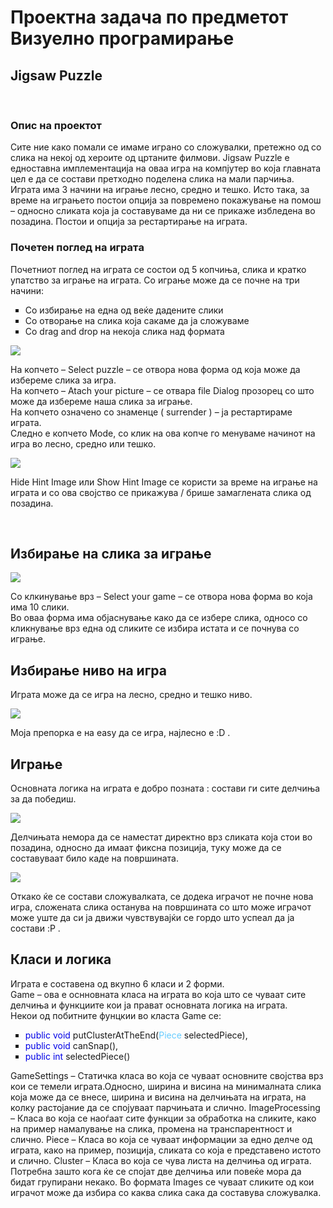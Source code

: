 <h1>Проектна задача по предметот Визуелно програмирање</h1>
<h2>Jigsaw Puzzle</h2></br>
<h3>Опис на проектот</h3></hr>
<p>Сите ние како помали се имаме играно со сложувалки, претежно од со слика на некој од хероите од цртаните филмови. Jigsaw Puzzle е едноставна имплементација на оваа игра на компјутер  во која главната цел е да се состави претходно поделена слика на мали парчиња. Играта има 3 начини на играње лесно, средно и тешко. 
Исто така, за време на играњето постои опција за повремено покажување на помош – односно сликата која ја составуваме да ни се прикаже избледена во позадина.
Постои и опција за рестартирање на играта.
</p>
<h3>Почетен поглед на игратa</h3>
<p>Почетниот поглед на играта се состои од 5 копчиња, слика и кратко упатство за играње на играта.
Со играње може да се почне на три начини:
<ul type="square">
	<li>Со избирање на една од веќе дадените слики</li>
	<li>Со отворање на слика која сакаме да ја сложуваме</li>
	<li>Со drag and drop на некоја слика над формата</li>
</ul>
</p>
<img src="https://cloud.githubusercontent.com/assets/7547420/2938469/0ab088fa-d90d-11e3-8822-9d0c8de3b483.png">
<p>На копчето – Select puzzle – се отвора нова форма од која може да избереме слика за игра.<br>
На копчето – Atach your picture –  се отвара file Dialog прозорец со што може да избереме наша слика за играње.<br>
На копчето означено со знаменце ( surrender ) – ја рестартираме играта.<br> 
Следно е копчето Mode, со клик на ова копче го менуваме начинот на игра во лесно, средно или тешко.<br>
</p>
<img src="https://cloud.githubusercontent.com/assets/7547420/2938470/0d858954-d90d-11e3-9e31-d498ce2f401c.png">
<p>Hide Hint Image или Show Hint Image се користи за време на играње на играта и со ова својство се прикажува / брише замаглената слика од позадина.</p><br>
<h2>Избирање на слика за играње</h2>
<img src="https://cloud.githubusercontent.com/assets/7547420/2938471/0f4c29a0-d90d-11e3-9ef1-dd6cb7c35c69.png" align="center">
<p>Со клкинување врз – Select your game – се отвора нова форма во која има 10 слики.<br> 
Во оваа форма има објаснување како да се избере слика, односо со кликнување врз една од сликите се избира истата и се почнува со играње.</p>
<h2>Избирање ниво на игра</h2>
<p>Играта може да се игра на лесно, средно и тешко ниво.</p>
<img src="https://cloud.githubusercontent.com/assets/7547420/2938472/107fc890-d90d-11e3-9a47-478152d6f54c.png" align="center">
<p>Моја препорка е на easy да се игра, најлесно е :D .</p>
<h2>Играње</h2>
<p>Основната логика на играта е добро позната : состави ги сите делчиња за да победиш.</p>
<img src="https://cloud.githubusercontent.com/assets/7547420/2938473/11dfa16a-d90d-11e3-9bea-6029a30bdce0.png">
<p>Делчињата немора да се наместат директно врз сликата која стои во позадина, односно да имаат фиксна позиција, туку може да се составуваат било каде на површината. <p>
<img src="https://cloud.githubusercontent.com/assets/7547420/2938474/1692dcd6-d90d-11e3-99e6-d8416058049b.png">
<p>Откако ќе се состави сложувалката, се додека играчот не почне нова игра, сложената слика останува на површината со што може играчот може уште да си ја движи чувствувајќи се гордо што успеал да ја состави :P .</p>
<h2>Класи и логика</h2>
<p>
Играта е составена од вкупно 6 класи и 2 форми.<br>  
Game – ова е оснновната класа на играта во која што се чуваат сите делчиња и функциите кои ја прават основната логика на играта.<br>
Некои од побитните фунцкии во класта Game се:<br>
<ul type="square">
	<li><a style="color:#0000E6
">public void</a> putClusterAtTheEnd(<a style="color:#66CCFF">Piece</a> selectedPiece),</li>
	<li><a style="color:#0000E6
">public void</a> canSnap(),</li>
	<li><a style="color:#0000E6
">public int</a> selectedPiece()</li>
</ul>
<p>GameSettings  – Статичка класа во која се чуваат основните својства врз кои се темели играта.Односно, ширина и висина на минималната слика која може да се внесе, ширина и висина на делчињата на играта, на колку растојание да се спојуваат парчињата и слично.
ImageProcessing – Класа во која се наоѓаат сите функции за обработка на сликите, како на пример намалување на слика, промена на транспарентност и слично. 
Piece – Класа во која се чуваат информации за едно делче од играта, како на пример, позиција, сликата со која е представено истото и слично. 
Cluster – Класа во која се чува листа на делчиња од играта. Потребна зашто кога ќе се спојат две делчиња или повеќе мора да бидат групирани некако. 
Во формата Images се чуваат сликите од кои играчот може да избира со каква слика сака да составува сложувалка.
</p>
